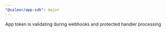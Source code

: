 ```yaml
---
"@saleor/app-sdk": major
---
```


App token is validating during webhooks and protected handler processing
